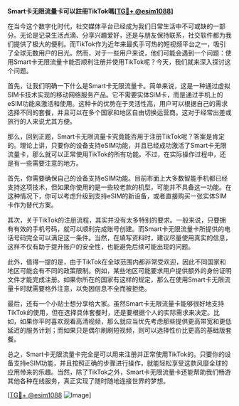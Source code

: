 **Smart卡无限流量卡可以註冊TikTok嗎[[TG💪+ @esim1088](https://t.me/s/esim1088)]**

在当今这个数字化时代，社交媒体平台已经成为我们日常生活中不可或缺的一部分。无论是记录生活点滴、分享兴趣爱好，还是与朋友保持联系，社交软件都为我们提供了极大的便利。而TikTok作为近年来最炙手可热的短视频平台之一，吸引了全球无数用户的目光。然而，对于一些用户来说，他们可能会遇到一个问题：使用Smart卡无限流量卡能否顺利注册并使用TikTok呢？今天，我们就来深入探讨这个问题。

首先，让我们明确一下什么是Smart卡无限流量卡。简单来说，这是一种通过虚拟SIM卡技术实现的移动网络服务产品。它不需要实体SIM卡，而是通过手机上的eSIM功能来激活和使用。这种卡的优势在于灵活性高，用户可以根据自己的需求选择不同的套餐，并且可以在多个国家和地区自由切换运营商。这对于经常出差或旅行的人来说尤其方便。

那么，回到正题，Smart卡无限流量卡究竟能否用于注册TikTok呢？答案是肯定的。理论上讲，只要你的设备支持eSIM功能，并且已经成功激活了Smart卡无限流量卡，那么就可以正常使用TikTok的所有功能。不过，在实际操作过程中，还是有一些需要注意的地方。

首先，你需要确保自己的设备支持eSIM功能。目前市面上大多数智能手机都已经支持这项技术，但如果你使用的是一些较老款的机型，可能并不具备这一功能。在这种情况下，你可以考虑升级到支持eSIM的新设备，或者直接购买一张实体SIM卡作为替代方案。

其次，关于TikTok的注册流程，其实并没有太多特别的要求。一般来说，只要拥有有效的手机号码，就可以顺利完成账号创建。而Smart卡无限流量卡所提供的电话号码完全可以满足这一条件。当然，在填写资料时，建议尽量使用真实的信息，这样不仅有助于提升账户的安全性，也能避免后续可能出现的问题。

此外，值得一提的是，由于TikTok在全球范围内都非常受欢迎，因此不同国家和地区可能会有不同的政策限制。例如，某些地区可能要求用户提供额外的身份证明文件才能完成注册。如果你所在的国家有这样的规定，那么在使用Smart卡无限流量卡时就需要格外注意，以免因信息不全而被拒绝。

最后，还有一个小贴士想分享给大家。虽然Smart卡无限流量卡能够很好地支持TikTok的使用，但在选择具体套餐时，还是要根据个人的实际需求来决定。比如，如果你平时喜欢观看高清视频，那么就应当优先考虑那些提供更高带宽和更低延迟的服务计划；而如果只是偶尔刷刷短视频，则可以选择性价比更高的基础版套餐。

总之，Smart卡无限流量卡完全是可以用来注册并正常使用TikTok的。只要你的设备支持eSIM功能，并且按照正确的步骤进行操作，就能轻松享受这款风靡全球的应用带来的乐趣。当然，除了TikTok之外，Smart卡无限流量卡还能帮助我们畅游其他各种在线服务，真正实现了随时随地连接世界的梦想。

[[TG💪+ @esim1088](https://t.me/s/esim1088) ![Image](https://i.postimg.cc/4NQfJmqS/Snipaste-2025-05-13-00-14-12.png)]